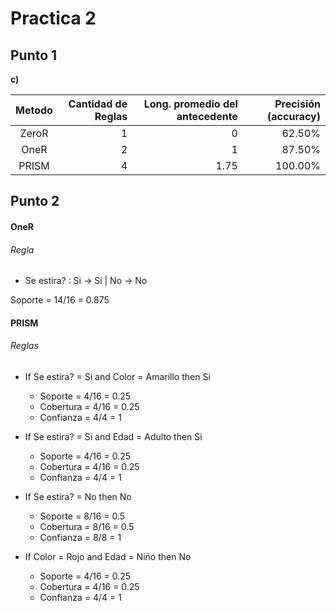 # Practica 2

## Punto 1

**c)**

| Metodo | Cantidad de Reglas | Long. promedio del antecedente | Precisión (accuracy) |
| :----: | -----------------: | -----------------------------: | -------------------: |
|  ZeroR |                  1 |                              0 |               62.50% |
|  OneR  |                  2 |                              1 |               87.50% |
|  PRISM |                  4 |                           1.75 |              100.00% |

## Punto 2

#### OneR

###### Regla

-   Se estira? : Si	-> Si | No	-> No

Soporte = 14/16 = 0.875

#### PRISM

###### Reglas

-   If Se estira? = Si and Color = Amarillo then Si

    -   Soporte = 4/16 = 0.25
    -   Cobertura = 4/16 = 0.25
    -   Confianza = 4/4 = 1

-   If Se estira? = Si and Edad = Adulto then Si

    -   Soporte = 4/16 = 0.25
    -   Cobertura = 4/16 = 0.25
    -   Confianza = 4/4 = 1

-   If Se estira? = No then No

    -   Soporte = 8/16 = 0.5
    -   Cobertura = 8/16 = 0.5
    -   Confianza = 8/8 = 1

-   If Color = Rojo and Edad = Niño then No

    -   Soporte = 4/16 = 0.25
    -   Cobertura = 4/16 = 0.25
    -   Confianza = 4/4 = 1
